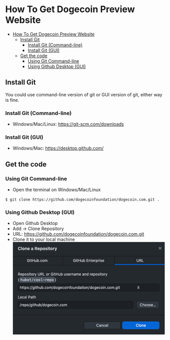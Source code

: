 # How To Get Dogecoin Preview Website

- [How To Get Dogecoin Preview Website](#how-to-get-dogecoin-website)
  - [Install Git](#install-git)
    - [Install Git (Command-line)](#install-git-command-line)
    - [Install Git (GUI)](#install-git-gui)
  - [Get the code](#get-the-code)
    - [Using Git Command-line](#using-git-command-line)
    - [Using Github Desktop (GUI)](#using-github-desktop-gui)

## Install Git

You could use command-line version of git or GUI version of git, either way is fine.

### Install Git (Command-line)

* Windows/Mac/Linux: https://git-scm.com/downloads

### Install Git (GUI)

* Windows/Mac: https://desktop.github.com/

## Get the code

### Using Git Command-line

* Open the terminal on Windows/Mac/Linux
```
$ git clone https://github.com/dogecoinfoundation/dogecoin.com.git .
```
### Using Github Desktop (GUI)

* Open Github Desktop
* Add -> Clone Repository
* URL: https://github.com/dogecoinfoundation/dogecoin.com.git
* Clone it to your local machine
![](img/github-desktop-clone-repo.png)